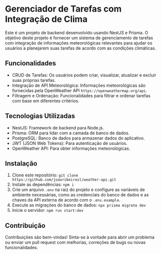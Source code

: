 # Gerenciador de Tarefas com Integração de Clima

Este é um projeto de backend desenvolvido usando NestJS e Prisma. O objetivo deste projeto é fornecer um sistema de gerenciamento de tarefas com integração de informações meteorológicas relevantes para ajudar os usuários a planejarem suas tarefas de acordo com as condições climáticas.

## Funcionalidades

- CRUD de Tarefas: Os usuários podem criar, visualizar, atualizar e excluir suas próprias tarefas.
- Integração de API Meteorológica: Informações meteorológicas são fornecidas pela OpenWeather API `https://openweathermap.org/api`.
- Filtragem e Ordenação: Funcionalidades para filtrar e ordenar tarefas com base em diferentes critérios.

## Tecnologias Utilizadas

- NestJS: Framework de backend para Node.js.
- Prisma: ORM para lidar com a camada de banco de dados.
- PostgreSQL: Banco de dados para armazenar dados do aplicativo.
- JWT (JSON Web Tokens): Para autenticação de usuários.
- OpenWeather API: Para obter informações meteorológicas.

## Instalação

1. Clone este repositório: `git clone https://github.com/joaoribeirosl/weather-api.git`
2. Instale as dependências: `npm i`
3. Crie um arquivo `.env` na raiz do projeto e configure as variáveis de ambiente necessárias, como as credenciais do banco de dados e as chaves da API externa de acordo com o `.env.example`.
4. Execute as migrações do banco de dados: `npx prisma migrate dev`
5. Inicie o servidor: `npm run start:dev`

## Contribuição

Contribuições são bem-vindas! Sinta-se à vontade para abrir um problema ou enviar um pull request com melhorias, correções de bugs ou novas funcionalidades.
